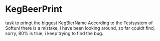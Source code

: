 # KegBeerPrint
task to pringt the biggest KegBierName
According to the Testsystem of Softuni there is a mistake, 
i have been looking around, so far couldt find, sorry, 
80% is true, i keep trying to find the bug.

